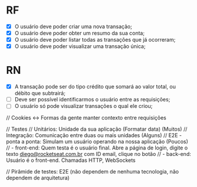 # RF

- [x] O usuário deve poder criar uma nova transação;
- [x] O usuário deve poder obter um resumo da sua conta;
- [x] O usuário deve poder listar todas as transações que já ocorreram;
- [x] O usuário deve poder visualizar uma transação única;

# RN

- [x] A transação pode ser do tipo crédito que somará ao valor total, ou débito que subtrairá;
- [ ] Deve ser possível identificarmos o usuário entre as requisições;
- [ ] O usuário só pode visualizar transações o qual ele criou;

// Cookies <-> Formas da gente manter contexto entre requisições

// Testes
// Unitários: Unidade da sua aplicação (Formatar data) (Muitos)
// Integração: Comunicação entre duas ou mais unidades (Alguns)
// E2E - ponta a ponta: Simulam um usuário operando na nossa aplicação (Poucos)
  //  - front-end: Quem testa é o usuário final. Abre a página de login, digite o texto diego@rocketseat.com.br com ID email, clique no botão
  //  - back-end: Usuário é o front-end. Chamadas HTTP, WebSockets

// Pirâmide de testes: E2E (não dependem de nenhuma tecnologia, não dependem de arquitetura)


